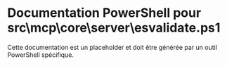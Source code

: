 # Documentation PowerShell pour src\mcp\core\server\esvalidate.ps1

Cette documentation est un placeholder et doit être générée par un outil PowerShell spécifique.

